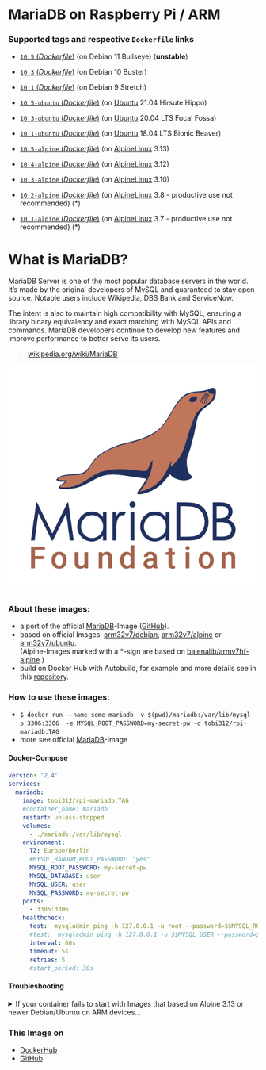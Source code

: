 # MariaDB on Raspberry Pi / ARM

### Supported tags and respective `Dockerfile` links
-	[`10.5` (*Dockerfile*)](https://github.com/Tob1asDocker/rpi-mariadb/blob/master/bullseye.armhf.10_5.Dockerfile) (on Debian 11 Bullseye) (**unstable**)
-	[`10.3` (*Dockerfile*)](https://github.com/Tob1asDocker/rpi-mariadb/blob/master/buster.armhf.10_3.Dockerfile) (on Debian 10 Buster)
-	[`10.1` (*Dockerfile*)](https://github.com/Tob1asDocker/rpi-mariadb/blob/master/stretch.armhf.10_1.Dockerfile) (on Debian 9 Stretch)

-	[`10.5-ubuntu` (*Dockerfile*)](https://github.com/Tob1asDocker/rpi-mariadb/blob/master/ubuntu.armhf.10_5.Dockerfile) (on [Ubuntu](https://packages.ubuntu.com/search?arch=armhf&searchon=names&keywords=mariadb-server-10.5) 21.04 Hirsute Hippo)
-	[`10.3-ubuntu` (*Dockerfile*)](https://github.com/Tob1asDocker/rpi-mariadb/blob/master/ubuntu.armhf.10_3.Dockerfile) (on [Ubuntu](https://packages.ubuntu.com/search?arch=armhf&searchon=names&keywords=mariadb-server-10.3) 20.04 LTS Focal Fossa)
-	[`10.1-ubuntu` (*Dockerfile*)](https://github.com/Tob1asDocker/rpi-mariadb/blob/master/ubuntu.armhf.10_1.Dockerfile) (on [Ubuntu](https://packages.ubuntu.com/search?arch=armhf&searchon=names&keywords=mariadb-server-10.1) 18.04 LTS Bionic Beaver)

-	[`10.5-alpine` (*Dockerfile*)](https://github.com/Tob1asDocker/rpi-mariadb/blob/master/alpine.armhf.10_5.Dockerfile) (on [AlpineLinux](https://pkgs.alpinelinux.org/package/v3.13/main/armhf/mariadb) 3.13)
-	[`10.4-alpine` (*Dockerfile*)](https://github.com/Tob1asDocker/rpi-mariadb/blob/master/alpine.armhf.10_4.Dockerfile) (on [AlpineLinux](https://pkgs.alpinelinux.org/package/v3.12/main/armhf/mariadb) 3.12)
-	[`10.3-alpine` (*Dockerfile*)](https://github.com/Tob1asDocker/rpi-mariadb/blob/master/alpine.armhf.10_3.Dockerfile) (on [AlpineLinux](https://pkgs.alpinelinux.org/package/v3.10/main/armhf/mariadb) 3.10)
-	[`10.2-alpine` (*Dockerfile*)](https://github.com/Tob1asDocker/rpi-mariadb/blob/master/alpine.armhf.10_2.Dockerfile) (on [AlpineLinux](https://pkgs.alpinelinux.org/package/v3.8/main/armhf/mariadb) 3.8 - productive use not recommended) (*)
-	[`10.1-alpine` (*Dockerfile*)](https://github.com/Tob1asDocker/rpi-mariadb/blob/master/alpine.armhf.10_1.Dockerfile) (on [AlpineLinux](https://pkgs.alpinelinux.org/package/v3.7/main/armhf/mariadb) 3.7 - productive use not recommended) (*)

# What is MariaDB?

MariaDB Server is one of the most popular database servers in the world. It’s made by the original developers of MySQL and guaranteed to stay open source. Notable users include Wikipedia, DBS Bank and ServiceNow.

The intent is also to maintain high compatibility with MySQL, ensuring a library binary equivalency and exact matching with MySQL APIs and commands. MariaDB developers continue to develop new features and improve performance to better serve its users.

> [wikipedia.org/wiki/MariaDB](https://en.wikipedia.org/wiki/MariaDB)

![logo](https://raw.githubusercontent.com/docker-library/docs/master/mariadb/logo.png)

### About these images:
* a port of the official [MariaDB](https://hub.docker.com/_/mariadb)-Image ([GitHub](https://github.com/docker-library/mariadb/tree/master)).
* based on official Images: [arm32v7/debian](https://hub.docker.com/r/arm32v7/debian/), [arm32v7/alpine](https://hub.docker.com/r/arm32v7/alpine/) or [arm32v7/ubuntu](https://hub.docker.com/r/arm32v7/ubuntu/).  
(Alpine-Images marked with a *-sign are based on [balenalib/armv7hf-alpine](https://hub.docker.com/r/balenalib/armv7hf-alpine).)
* build on Docker Hub with Autobuild, for example and more details see in this [repository](https://github.com/Tob1asDocker/dockerhubhooksexample).

### How to use these images:

* ``` $ docker run --name some-mariadb -v $(pwd)/mariadb:/var/lib/mysql -p 3306:3306  -e MYSQL_ROOT_PASSWORD=my-secret-pw -d tobi312/rpi-mariadb:TAG ```
* more see official [MariaDB](https://hub.docker.com/_/mariadb)-Image

#### Docker-Compose

```yaml
version: '2.4'
services:
  mariadb:
    image: tobi312/rpi-mariadb:TAG
    #container_name: mariadb
    restart: unless-stopped
    volumes:
      - ./mariadb:/var/lib/mysql
    environment:
      TZ: Europe/Berlin
      #MYSQL_RANDOM_ROOT_PASSWORD: "yes"
      MYSQL_ROOT_PASSWORD: my-secret-pw
      MYSQL_DATABASE: user
      MYSQL_USER: user
      MYSQL_PASSWORD: my-secret-pw
    ports:
      - 3306:3306
    healthcheck:
      test:  mysqladmin ping -h 127.0.0.1 -u root --password=$$MYSQL_ROOT_PASSWORD || exit 1
      #test:  mysqladmin ping -h 127.0.0.1 -u $$MYSQL_USER --password=$$MYSQL_PASSWORD || exit 1
      interval: 60s
      timeout: 5s
      retries: 5
      #start_period: 30s
```

#### Troubleshooting

<details>
<summary>If your container fails to start with Images that based on Alpine 3.13 or newer Debian/Ubuntu on ARM devices...</summary>
<p>

... with Raspbian/Debian 10 Buster (32 bit) then update `libseccomp2`[*](https://packages.debian.org/buster-backports/libseccomp2) to >=2.4.4 and restart the container. (Source: [1](https://docs.linuxserver.io/faq#libseccomp), [2](https://github.com/owncloud/docs/pull/3196#issue-577993147), [3](https://github.com/moby/moby/issues/40734))  
  
Example (wrong date):
```sh
$ docker run --rm --name testing -it alpine:3.13 date
Sun Jan  0 00:100:4174038  1900
```
  
Solution:
```sh
 sudo apt-key adv --keyserver keyserver.ubuntu.com --recv-keys 04EE7237B7D453EC 648ACFD622F3D138
 echo "deb http://deb.debian.org/debian buster-backports main" | sudo tee -a /etc/apt/sources.list.d/buster-backports.list
 sudo apt update
 sudo apt install -t buster-backports libseccomp2
 # optional: delete backports list
 sudo rm /etc/apt/sources.list.d/buster-backports.list
```
</p>
</details>

### This Image on
* [DockerHub](https://hub.docker.com/r/tobi312/rpi-mariadb/)
* [GitHub](https://github.com/Tob1asDocker/rpi-mariadb)
